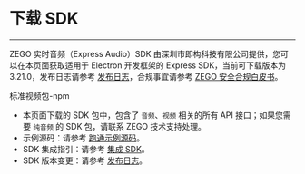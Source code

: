 # 下载 SDK

- - -

ZEGO 实时音频（Express Audio）SDK 由深圳市即构科技有限公司提供，您可以在本页面获取适用于 Electron 开发框架的 Express SDK，当前可下载版本为 3.21.0，发布日志请参考 [发布日志](https://doc-zh.zego.im/article/13202)，合规事宜请参考 [ZEGO 安全合规白皮书](/policies-and-agreements/zego-security-and-compliance-white-paper)。

<Card title="Express SDK v3.21.0" href="https://www.npmjs.com/package/zego-express-engine-electron" target="_blank">
标准视频包-npm
</Card>


<Note title="说明">

- 本页面下载的 SDK 包中，包含了 `音频`、`视频` 相关的所有 API 接口；如果您需要 `纯音频` 的 SDK 包，请联系 ZEGO 技术支持处理。
- 示例源码：请参考 [跑通示例源码](https://doc-zh.zego.im/article/3129)。
- SDK 集成指引：请参考 [集成 SDK](https://doc-zh.zego.im/article/1240)。
- SDK 版本变更：请参考 [发布日志](https://doc-zh.zego.im/article/12553)。
</Note>



